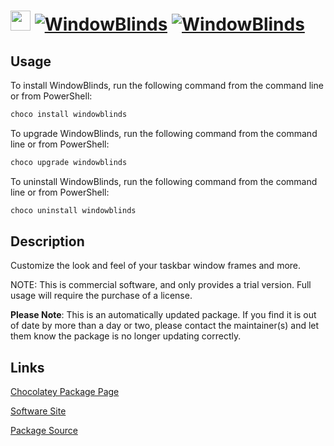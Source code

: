 ﻿# <img src="https://rawcdn.githack.com/virtualex-itv/chocolatey-packages/a6a17ba116423e628f23a1febebb931ed230c670/icons/windowblinds.png" width="32" height="32"/> [![WindowBlinds](https://img.shields.io/chocolatey/v/windowblinds.svg?label=WindowBlinds)](https://community.chocolatey.org/packages/windowblinds) [![WindowBlinds](https://img.shields.io/chocolatey/dt/windowblinds.svg)](https://community.chocolatey.org/packages/windowblinds)

## Usage

To install WindowBlinds, run the following command from the command line or from PowerShell:

```powershell
choco install windowblinds
```

To upgrade WindowBlinds, run the following command from the command line or from PowerShell:

```powershell
choco upgrade windowblinds
```

To uninstall WindowBlinds, run the following command from the command line or from PowerShell:

```powershell
choco uninstall windowblinds
```

## Description

Customize the look and feel of your taskbar window frames and more.

NOTE: This is commercial software, and only provides a trial version. Full usage will require the purchase of a license.

**Please Note**: This is an automatically updated package. If you find it is out of date by more than a day or two, please contact the maintainer(s) and let them know the package is no longer updating correctly.

## Links

[Chocolatey Package Page](https://community.chocolatey.org/packages/windowblinds)

[Software Site](https://www.stardock.com/products/windowblinds/)

[Package Source](https://github.com/virtualex-itv/chocolatey-packages/tree/master/automatic/windowblinds)
